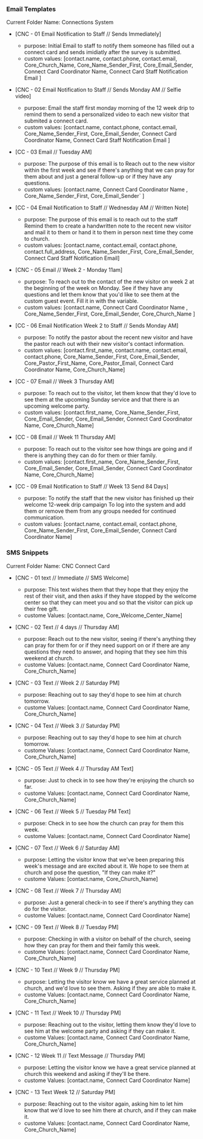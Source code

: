 ### Email Templates

Current Folder Name: Connections System

* \[CNC - 01 Email Notification to Staff // Sends Immediately] 
   - purpose: Initial Email to staff to notify them someone has filled out a connect card and sends imidiatly after the survey is submitted. 
   - custom values:  \[contact.name, contact.phone, contact.email, Core_Church_Name, Core_Name_Sender_First, Core_Email_Sender, Connect Card Coordinator Name, Connect Card Staff Notification Email ]

* \[CNC - 02 Email Notification to Staff // Sends Monday AM // Selfie video] 
  - purpose: Email the staff first monday morning of the 12 week drip to remind them to send a personalized video to each new visitor that submited a connect card.  
  - custom values:  \[contact.name, contact.phone, contact.email, Core_Name_Sender_First, Core_Email_Sender, Connect Card Coordinator Name, Connect Card Staff Notification Email ]

* \[CC - 03 Email // Tuesday AM] 
  - purpose: The purpose of this email is to Reach out to the new visitor within the first week and see if there's anything that we can pray for them about and just a general follow-up or if they have any questions.  
  - custom values:  \[contact.name, Connect Card Coordinator Name , Core_Name_Sender_First, Core_Email_Sender` ]

* \[CC - 04 Email Notification to Staff // Wednesday AM // Written Note] 
  - purpose: The purpose of this email is to reach out to the staff Remind them to create a handwritten note to the recent new visitor and mail it to them or hand it to them in person next time they come to church.    
  - custom values:  \[contact.name, contact.email, contact.phone, contact.full_address, Core_Name_Sender_First, Core_Email_Sender, Connect Card Staff Notification Email]

* \[CNC - 05 Email // Week 2 - Monday 11am] 
  - purpose: To reach out to the contact of the new visitor on week 2 at the beginning of the week on Monday. See if they have any questions and let them know that you'd like to see them at the custom guest event. Fill it in with the variable.   
  - custom values:  \[contact.name, Connect Card Coordinator Name , Core_Name_Sender_First, Core_Email_Sender, Core_Church_Name ]

* \[CC - 06 Email Notification Week 2 to Staff // Sends Monday AM] 
  - purpose: To notify the pastor about the recent new visitor and have the pastor reach out with their new visitor's contact information.     
  - custom values:  \[contact.first_name, contact.name, contact.email, contact.phone, Core_Name_Sender_First, Core_Email_Sender, Core_Pastor_First_Name, Core_Pastor_Email, Connect Card Coordinator Name, Core_Church_Name]

* \[CC - 07 Email // Week 3 Thursday AM] 
  - purpose: To reach out to the visitor, let them know that they'd love to see them at the upcoming Sunday service and that there is an upcoming welcome party.      
  - custom values:  \[contact.first_name, Core_Name_Sender_First, Core_Email_Sender, Core_Email_Sender, Connect Card Coordinator Name, Core_Church_Name]

* \[CC - 08 Email // Week 11 Thursday AM] 
  - purpose: To reach out to the visitor see how things are going and if there is anything they can do for them or thier family.      
  - custom values:  \[contact.first_name, Core_Name_Sender_First, Core_Email_Sender, Core_Email_Sender, Connect Card Coordinator Name, Core_Church_Name]

* \[CC - 09 Email Notification to Staff // Week 13 Send 84 Days] 
  - purpose: To notify the staff that the new visitor has finished up their welcome 12-week drip campaign To log into the system and add them or remove them from any groups needed for continued communication.      
  - custom values:  \[contact.name, contact.email, contact.phone, Core_Name_Sender_First, Core_Email_Sender, Connect Card Coordinator Name]

### SMS Snippets

Current Folder Name: CNC Connect Card

* \[CNC - 01 text // Immediate // SMS Welcome] 
  - purpose: This text wishes them that they hope that they enjoy the rest of their visit, and then asks if they have stopped by the welcome center so that they can meet you and so that the visitor can pick up their free gift. 
  - custome Values: [contact.name, Core_Welcome_Center_Name]

* \[CNC - 02 Text // 4 days // Thursday AM] 
  - purpose: Reach out to the new visitor, seeing if there's anything they can pray for them for or if they need support on or if there are any questions they need to answer, and hoping that they see him this weekend at church. 
  - custome Values: [contact.name, Connect Card Coordinator Name, Core_Church_Name]

* \[CNC - 03 Text // Week 2 // Saturday PM] 
  - purpose: Reaching out to say they'd hope to see him at church tomorrow. 
  - custome Values: [contact.name, Connect Card Coordinator Name, Core_Church_Name]

* \[CNC - 04 Text // Week 3 // Saturday PM] 
  - purpose: Reaching out to say they'd hope to see him at church tomorrow. 
  - custome Values: [contact.name, Connect Card Coordinator Name, Core_Church_Name]

* \[CNC - 05 Text // Week 4 // Thursday AM Text] 
  - purpose: Just to check in to see how they're enjoying the church so far. 
  - custome Values: [contact.name, Connect Card Coordinator Name, Core_Church_Name]

* \[CNC - 06 Text // Week 5 // Tuesday PM Text] 
  - purpose: Check in to see how the church can pray for them this week. 
  - custome Values: [contact.name, Connect Card Coordinator Name]

* \[CNC - 07 Text // Week 6 // Saturday AM] 
  - purpose: Letting the visitor know that we've been preparing this week's message and are excited about it. We hope to see them at church and pose the question, "If they can make it?" 
  - custome Values: [contact.name, Core_Church_Name]

* \[CNC - 08 Text // Week 7 // Thursday AM] 
  - purpose: Just a general check-in to see if there's anything they can do for the visitor. 
  - custome Values: [contact.name, Connect Card Coordinator Name]

* \[CNC - 09 Text // Week 8 // Tuesday PM] 
  - purpose: Checking in with a visitor on behalf of the church, seeing how they can pray for them and their family this week. 
  - custome Values: [contact.name, Connect Card Coordinator Name, Core_Church_Name]

* \[CNC - 10 Text // Week 9 // Thursday PM] 
  - purpose: Letting the visitor know we have a great service planned at church, and we'd love to see them. Asking if they are able to make it. 
  - custome Values: [contact.name, Connect Card Coordinator Name, Core_Church_Name]

* \[CNC - 11 Text // Week 10 // Thursday PM] 
  - purpose: Reaching out to the visitor, letting them know they'd love to see him at the welcome party and asking if they can make it. 
  - custome Values: [contact.name, Connect Card Coordinator Name, Core_Church_Name]

* \[CNC - 12 Week 11 // Text Message // Thursday PM] 
  - purpose: Letting the visitor know we have a great service planned at church this weekend and asking if they'll be there. 
  - custome Values: [contact.name, Connect Card Coordinator Name]

* \[CNC - 13 Text Week 12 // Saturday PM] 
  - purpose: Reaching out to the visitor again, asking him to let him know that we'd love to see him there at church, and if they can make it. 
  - custome Values: [contact.name, Connect Card Coordinator Name, Core_Church_Name]
